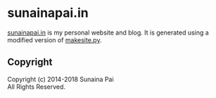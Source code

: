 sunainapai.in
=============
[sunainapai.in][WEBSITE] is my personal website and blog. It is
generated using a modified version of [makesite.py][MAKESITE].

[WEBSITE]: https://sunainapai.in/
[MAKESITE]: https://github.com/sunainapai/makesite


Copyright
---------
Copyright (c) 2014-2018 Sunaina Pai  
All Rights Reserved.

